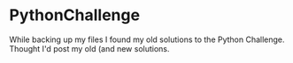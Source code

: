 # PythonChallenge
While backing up my files I found my old solutions to the Python Challenge. Thought I'd post my old (and new solutions. 
